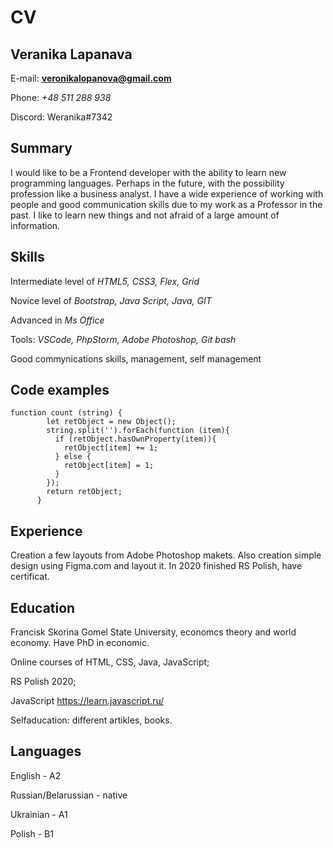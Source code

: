 # CV

## Veranika Lapanava
E-mail: **veronikalopanova@gmail.com** 

Phone: *+48 511 288 938*

Discord: Weranika#7342

## Summary
I would like to be a Frontend developer with the ability to learn new programming languages. Perhaps in the future, with the possibility profession like a business analyst. I have a wide experience of working with people and good communication skills due to my work as a Professor in the past. I like to learn new things and not afraid of a large amount of information.

## Skills
Intermediate level of *HTML5, CSS3, Flex, Grid*

Novice level of *Bootstrap, Java Script, Java, GIT*

Advanced in *Ms Office*

Tools: *VSCode, PhpStorm, Adobe Photoshop, Git bash*

Good commynications skills, management, self management

## Code examples
```
function count (string) { 
        let retObject = new Object();
        string.split('').forEach(function (item){
          if (retObject.hasOwnProperty(item)){
            retObject[item] += 1;
          } else {
            retObject[item] = 1;
          }
        });        
        return retObject;
      }
```      
## Experience 
Creation a few layouts from Adobe Photoshop makets. Also creation simple design using Figma.com and layout it.
In 2020 finished RS Polish, have certificat.

## Education 
Francisk Skorina Gomel State University, economcs theory and world economy. Have PhD in economic.

Online courses of HTML, CSS, Java, JavaScript; 

RS Polish 2020;

JavaScript https://learn.javascript.ru/

Selfaducation: different artikles, books.

## Languages

English - A2

Russian/Belarussian - native

Ukrainian - A1

Polish - В1

